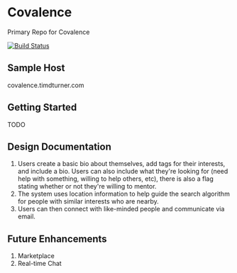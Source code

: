 # Covalence

Primary Repo for Covalence

[![Build Status](https://travis-ci.org/fedoranimus/Covalence.svg?branch=master)](https://travis-ci.org/fedoranimus/Covalence)

 ## Sample Host
 covalence.timdturner.com
 
 ## Getting Started
 
 TODO

 ## Design Documentation

 1. Users create a basic bio about themselves, add tags for their interests, and include a bio. Users can also include what they're looking for (need help with something, willing to help others, etc), there is also a flag stating whether or not they're willing to mentor.
 1. The system uses location information to help guide the search algorithm for people with similar interests who are nearby.
 1. Users can then connect with like-minded people and communicate via email.
 
 ## Future Enhancements
 
 1. Marketplace
 1. Real-time Chat
